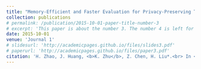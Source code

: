```yaml
---
title: "Memory-Efficient and Faster Evaluation for Privacy-Preserving Tree Ensemble Models."
collection: publications
# permalink: /publication/2015-10-01-paper-title-number-3
# excerpt: 'This paper is about the number 3. The number 4 is left for future work.'
date: 2015-10-01
venue: 'Journal 1'
# slidesurl: 'http://academicpages.github.io/files/slides3.pdf'
# paperurl: 'http://academicpages.github.io/files/paper3.pdf'
citation: 'H. Zhao, J. Huang, <b>K. Zhu</b>, Z. Chen, H. Liu*.<br> In <i>International Conference on Measurement and Modeling of Computer Systems (<b>SIGMETRICS‘25</b>) (Under review)</i>'
---
```


<!-- The contents above will be part of a list of publications, if the user clicks the link for the publication than the contents of section will be rendered as a full page, allowing you to provide more information about the paper for the reader. When publications are displayed as a single page, the contents of the above "citation" field will automatically be included below this section in a smaller font. -->